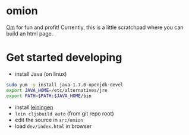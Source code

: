 # omion
 [Om](https://github.com/swannodette/om) for fun and profit!
 Currently, this is a little scratchpad where you can build an html page.

# Get started developing

 * install Java (on linux)
 ```bash
 sudo yum -y install java-1.7.0-openjdk-devel
 export JAVA_HOME=/etc/alternatives/jre
 export PATH=$PATH:$JAVA_HOME/bin
 ```
 * install [leiningen](http://leiningen.org/)
 * `lein cljsbuild auto` (from git repo root)
 * edit the source in `src/omion`
 * load `dev/index.html` in browser
